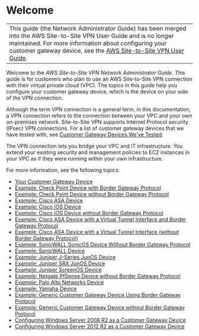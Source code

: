# Welcome<a name="Welcome"></a>


|  | 
| --- |
| This guide \(the Network Administrator Guide\) has been merged into the AWS Site\-to\-Site VPN User Guide and is no longer maintained\. For more information about configuring your customer gateway device, see the [AWS Site\-to\-Site VPN User Guide](https://docs.aws.amazon.com/vpn/latest/s2svpn/your-cgw.html)\. | 

Welcome to the *AWS Site\-to\-Site VPN Network Administrator Guide*\. This guide is for customers who plan to use an AWS Site\-to\-Site VPN connection with their virtual private cloud \(VPC\)\. The topics in this guide help you configure your customer gateway device, which is the device on your side of the VPN connection\. 

Although the term VPN connection is a general term, in this documentation, a VPN connection refers to the connection between your VPC and your own on\-premises network\. Site\-to\-Site VPN supports Internet Protocol security \(IPsec\) VPN connections\. For a list of customer gateway devices that we have tested with, see [Customer Gateway Devices We've Tested](Introduction.md#DevicesTested)\.

The VPN connection lets you bridge your VPC and IT infrastructure\. You extend your existing security and management policies to EC2 instances in your VPC as if they were running within your own infrastructure\. 

For more information, see the following topics:
+ [Your Customer Gateway Device](Introduction.md)
+ [Example: Check Point Device with Border Gateway Protocol](check-point-bgp.md)
+ [Example: Check Point Device without Border Gateway Protocol](check-point-NoBGP.md)
+ [Example: Cisco ASA Device](Cisco_ASA.md)
+ [Example: Cisco IOS Device](Cisco.md)
+ [Example: Cisco IOS Device without Border Gateway Protocol](Cisco_NoBGP.md)
+ [Example: Cisco ASA Device with a Virtual Tunnel Interface and Border Gateway Protocol](cisco-asa-vti-bgp.md)
+ [Example: Cisco ASA Device with a Virtual Tunnel Interface \(without Border Gateway Protocol\)](cisco-asa-vti-no-bgp.md)
+ [Example: SonicWALL SonicOS Device Without Border Gateway Protocol](sonicwall-static.md)
+ [Example: SonicWALL Device](sonicwall-bgp.md)
+ [Example: Juniper J\-Series JunOS Device](Juniper.md)
+ [Example: Juniper SRX JunOS Device](juniper-srx.md)
+ [Example: Juniper ScreenOS Device](Juniper-with-screenos.md)
+ [Example: Netgate PfSense Device without Border Gateway Protocol](pfsense-no-bgp.md)
+ [Example: Palo Alto Networks Device](palo-alto.md)
+ [Example: Yamaha Device](Yamaha.md)
+ [Example: Generic Customer Gateway Device Using Border Gateway Protocol](GenericConfig.md)
+ [Example: Generic Customer Gateway Device without Border Gateway Protocol](GenericConfigNoBGP.md)
+ [Configuring Windows Server 2008 R2 as a Customer Gateway Device](CustomerGateway-Windows.md)
+ [Configuring Windows Server 2012 R2 as a Customer Gateway Device](customer-gateway-windows-2012.md)